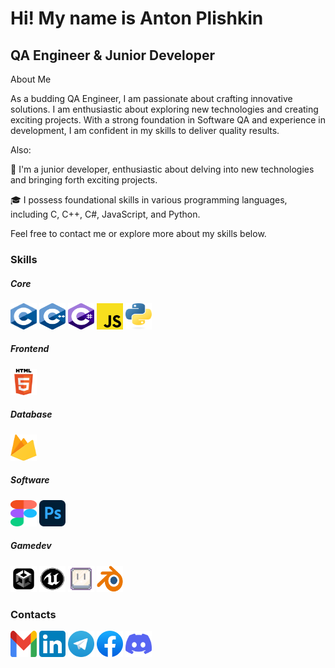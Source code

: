 Hi! My name is Anton Plishkin
======================================================================================================================================

QA Engineer & Junior Developer
---------

About Me

As a budding QA Engineer, I am passionate about crafting innovative solutions. I am enthusiastic about exploring new technologies and creating exciting projects. With a strong foundation in Software QA and experience in development, I am confident in my skills to deliver quality results.

Also:

🚀 I'm a junior developer, enthusiastic about delving into new technologies and bringing forth exciting projects.

🎓 I possess foundational skills in various programming languages, including C, C++, C#, JavaScript, and Python.

Feel free to contact me or explore more about my skills below.

### Skills
##### Core
<p align="left">
<a href="https://docs.microsoft.com/en-us/cpp/?view=msvc-170" target="_blank" rel="noreferrer"><img src="https://github.com/AntonPlishkin/AntonPlishkin/blob/main/Assets/1%20Core/C.svg" width="42" height="42" alt="C" /></a><a<pre>
<a href="https://docs.microsoft.com/en-us/cpp/?view=msvc-170" target="_blank" rel="noreferrer"><img src="https://github.com/AntonPlishkin/AntonPlishkin/blob/main/Assets/1%20Core/C%2B%2B.svg" width="42" height="42" alt="C++"/></a><a<pre>
<a href="https://learn.microsoft.com/en-us/dotnet/csharp/" target="_blank" rel="noreferrer"><img src="https://github.com/AntonPlishkin/AntonPlishkin/blob/main/Assets/1%20Core/C_sharp.svg" width="42" height="42" alt="C#"/></a><a<pre>
<a href="https://www.javascript.com/" target="_blank" rel="noreferrer"><img src="https://github.com/AntonPlishkin/AntonPlishkin/blob/main/Assets/1%20Core/JavaScript.svg" width="42" height="42" alt="JavaScript"/></a><a<pre>
<a href="https://www.python.org/" target="_blank" rel="noreferrer"><img src="https://github.com/AntonPlishkin/AntonPlishkin/blob/main/Assets/1%20Core/python.svg" width="42" height="42" alt="Python"/></a><a
</p>

##### Frontend
<p align="left">
<img src="https://github.com/AntonPlishkin/AntonPlishkin/blob/main/Assets/2%20Frontend/HTML5.svg" width="42" height="42" alt="HTML5" /></a><a
</p>

##### Database
<p align="left">
<a href="https://firebase.google.com/" target="_blank" rel="noreferrer"><img src="https://github.com/AntonPlishkin/AntonPlishkin/blob/main/Assets/3%20Database/Firebase.svg" width="42" height="42" alt="Firebase" /></a><a
</p>

##### Software
<p align="left">
<a href="https://www.figma.com/" target="_blank" rel="noreferrer"><img src="https://github.com/AntonPlishkin/AntonPlishkin/blob/main/Assets/4%20Software/Figma.svg" width="42" height="42" alt="Figma" /></a><a<pre>
<a href="https://www.adobe.com/products/photoshop.html" target="_blank" rel="noreferrer"><img src="https://github.com/AntonPlishkin/AntonPlishkin/blob/main/Assets/4%20Software/Adobe_Photoshop.svg" width="42" height="42" alt="Photoshop" /></a><a
</p>
  
##### Gamedev
<p align="left">
<a href="https://unity.com/" target="_blank" rel="noreferrer"><img src="https://github.com/AntonPlishkin/AntonPlishkin/blob/main/Assets/5%20Gamedev/Unity.png" width="42" height="42" alt="Unity" /></a><a<pre>
<a href="https://www.unrealengine.com/en-US" target="_blank" rel="noreferrer"><img src="https://github.com/AntonPlishkin/AntonPlishkin/blob/main/Assets/5%20Gamedev/Unreal_Engine.svg" width="42" height="42" alt="Unreal Engine" /></a><a<pre>
<a href="https://www.aseprite.org/" target="_blank" rel="noreferrer"><img src="https://github.com/AntonPlishkin/AntonPlishkin/blob/main/Assets/5%20Gamedev/aseprite.svg" width="42" height="42" alt="Asperite" /></a><a<pre>
<a href="https://www.blender.org/" target="_blank" rel="noreferrer"><img src="https://github.com/AntonPlishkin/AntonPlishkin/blob/main/Assets/5%20Gamedev/blender.svg" width="42" height="42" alt="Blender" /></a><a
</p>
  
### Contacts
<p align="left">
<a href="mailto:a.p.plishkin@gmail.com" target="_blank" rel="noreferrer"><img src="https://github.com/AntonPlishkin/AntonPlishkin/blob/main/Assets/6%20Contacts/Gmail.svg" width="42" height="42" alt="Gmail" /></a><a<pre>
<a href="https://www.linkedin.com/in/anton-plishkin/" target="_blank" rel="noreferrer"><img src="https://github.com/AntonPlishkin/AntonPlishkin/blob/main/Assets/6%20Contacts/LinkedIn.svg" width="42" height="42" alt="LinkedIn" /></a><a<pre>
<a href="https://t.me/Anculo" target="_blank" rel="noreferrer"><img src="https://github.com/AntonPlishkin/AntonPlishkin/blob/main/Assets/6%20Contacts/Telegram.svg" width="42" height="42" alt="Telegram" /></a><a<pre>
<a href="https://www.facebook.com/anton.plishkin.sherman" target="_blank" rel="noreferrer"><img src="https://github.com/AntonPlishkin/AntonPlishkin/blob/main/Assets/6%20Contacts/Facebook.svg" width="42" height="42" alt="Facebook" /></a><a<pre>
<a href="https://discord.com/users/yenott" target="_blank" rel="noreferrer"><img src="https://github.com/AntonPlishkin/AntonPlishkin/blob/main/Assets/6%20Contacts/discord.svg" width="42" height="42" alt="Discord" /></a><a
</p>

